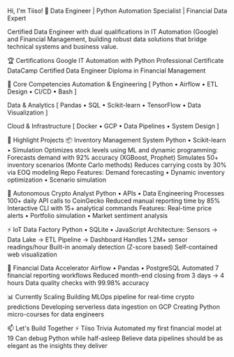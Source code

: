Hi, I'm Tiiso! 👋
Data Engineer | Python Automation Specialist | Financial Data Expert

Certified Data Engineer with dual qualifications in IT Automation (Google) and Financial Management, building robust data solutions that bridge technical systems and business value.

🏆 Certifications
Google IT Automation with Python Professional Certificate
DataCamp Certified Data Engineer
Diploma in Financial Management

🔧 Core Competencies
Automation & Engineering
[ Python • Airflow • ETL Design • CI/CD • Bash ]

Data & Analytics
[ Pandas • SQL • Scikit-learn • TensorFlow • Data Visualization ]

Cloud & Infrastructure
[ Docker • GCP • Data Pipelines • System Design ]

🚀 Highlight Projects
📦 Inventory Management System
Python • Scikit-learn • Simulation
Optimizes stock levels using ML and dynamic programming:
Forecasts demand with 92% accuracy (XGBoost, Prophet)
Simulates 50+ inventory scenarios (Monte Carlo methods)
Reduces carrying costs by 30% via EOQ modeling
Repo Features: Demand forecasting • Dynamic inventory optimization • Scenario simulation

🤖 Autonomous Crypto Analyst
Python • APIs • Data Engineering
Processes 100+ daily API calls to CoinGecko
Reduced manual reporting time by 85%
Interactive CLI with 15+ analytical commands
Features: Real-time price alerts • Portfolio simulation • Market sentiment analysis

⚡ IoT Data Factory
Python • SQLite • JavaScript
Architecture: Sensors → Data Lake → ETL Pipeline → Dashboard
Handles 1.2M+ sensor readings/hour
Built-in anomaly detection (Z-score based)
Self-contained web visualization

🏦 Financial Data Accelerator
Airflow • Pandas • PostgreSQL
Automated 7 financial reporting workflows
Reduced month-end closing from 3 days → 4 hours
Data quality checks with 99.98% accuracy

📊 Currently Scaling
Building MLOps pipeline for real-time crypto predictions
Developing serverless data ingestion on GCP
Creating Python micro-courses for data engineers

📫 Let's Build Together
⚡ Tiiso Trivia
Automated my first financial model at 19
Can debug Python while half-asleep
Believe data pipelines should be as elegant as the insights they deliver




